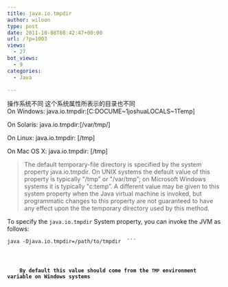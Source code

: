 ```yaml
---
title: java.io.tmpdir
author: wiloon
type: post
date: 2011-10-08T08:42:47+00:00
url: /?p=1003
views:
  - 27
bot_views:
  - 9
categories:
  - Java

---
```

<div id="csuid2_wpcpcd">
  操作系统不同 这个系统属性所表示的目录也不同
</div>

<div>
  On Windows: java.io.tmpdir:[C:DOCUME~1joshuaLOCALS~1Temp]</p> 
  
  <p>
    On Solaris: java.io.tmpdir:[/var/tmp/]
  </p>
  
  <p>
    On Linux: java.io.tmpdir: [/tmp]
  </p>
  
  <p>
    On Mac OS X: java.io.tmpdir: [/tmp]
  </p>
</div>

<div>
  <blockquote>
    <p>
      The default temporary-file directory is specified by the system property java.io.tmpdir. On UNIX systems the default value of this property is typically "/tmp&#8221; or "/var/tmp&#8221;; on Microsoft Windows systems it is typically "c:temp&#8221;. A different value may be given to this system property when the Java virtual machine is invoked, but programmatic changes to this property are not guaranteed to have any effect upon the the temporary directory used by this method.
    </p>
  </blockquote>
  
  <p>
    To specify the <code>java.io.tmpdir</code> System property, you can invoke the JVM as follows:
  </p>
  
  <pre><code>java -Djava.io.tmpdir=/path/to/tmpdir  ```
  
  <p>
    <strong>By default this value should come from the <code>TMP</code> environment variable on Windows systems</strong>
  </p>
</div>